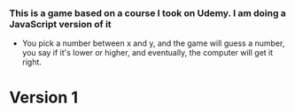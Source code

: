 ### This is a game based on a course I took on Udemy. I am doing a JavaScript version of it

- You pick a number between x and y, and the game will guess a number, you say if it's lower or higher, and eventually, the computer will get it right.

# Version 1
